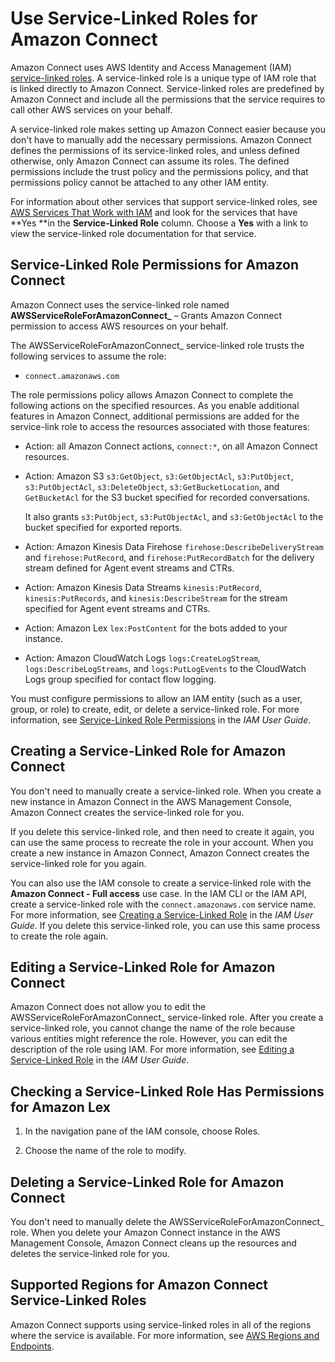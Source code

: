 # Use Service\-Linked Roles for Amazon Connect<a name="connect-slr"></a>

Amazon Connect uses AWS Identity and Access Management \(IAM\)[ service\-linked roles](https://docs.aws.amazon.com/IAM/latest/UserGuide/id_roles_terms-and-concepts.html#iam-term-service-linked-role)\. A service\-linked role is a unique type of IAM role that is linked directly to Amazon Connect\. Service\-linked roles are predefined by Amazon Connect and include all the permissions that the service requires to call other AWS services on your behalf\.

A service\-linked role makes setting up Amazon Connect easier because you don't have to manually add the necessary permissions\. Amazon Connect defines the permissions of its service\-linked roles, and unless defined otherwise, only Amazon Connect can assume its roles\. The defined permissions include the trust policy and the permissions policy, and that permissions policy cannot be attached to any other IAM entity\.

For information about other services that support service\-linked roles, see [AWS Services That Work with IAM](https://docs.aws.amazon.com/IAM/latest/UserGuide/reference_aws-services-that-work-with-iam.html) and look for the services that have **Yes **in the **Service\-Linked Role** column\. Choose a **Yes** with a link to view the service\-linked role documentation for that service\.

## Service\-Linked Role Permissions for Amazon Connect<a name="slr-permissions"></a>

Amazon Connect uses the service\-linked role named **AWSServiceRoleForAmazonConnect\_** – Grants Amazon Connect permission to access AWS resources on your behalf\.

The AWSServiceRoleForAmazonConnect\_ service\-linked role trusts the following services to assume the role:
+ `connect.amazonaws.com`

The role permissions policy allows Amazon Connect to complete the following actions on the specified resources\. As you enable additional features in Amazon Connect, additional permissions are added for the service\-link role to access the resources associated with those features:
+ Action: all Amazon Connect actions, `connect:*`, on all Amazon Connect resources\.
+ Action: Amazon S3 `s3:GetObject`, `s3:GetObjectAcl`, `s3:PutObject`, `s3:PutObjectAcl`, `s3:DeleteObject`, `s3:GetBucketLocation`, and `GetBucketAcl` for the S3 bucket specified for recorded conversations\.

  It also grants `s3:PutObject`, `s3:PutObjectAcl`, and `s3:GetObjectAcl` to the bucket specified for exported reports\.
+ Action: Amazon Kinesis Data Firehose `firehose:DescribeDeliveryStream` and `firehose:PutRecord`, and `firehose:PutRecordBatch` for the delivery stream defined for Agent event streams and CTRs\.
+ Action: Amazon Kinesis Data Streams `kinesis:PutRecord`, `kinesis:PutRecords`, and `kinesis:DescribeStream` for the stream specified for Agent event streams and CTRs\.
+ Action: Amazon Lex `lex:PostContent` for the bots added to your instance\.
+ Action: Amazon CloudWatch Logs `logs:CreateLogStream`, `logs:DescribeLogStreams`, and `logs:PutLogEvents` to the CloudWatch Logs group specified for contact flow logging\.

You must configure permissions to allow an IAM entity \(such as a user, group, or role\) to create, edit, or delete a service\-linked role\. For more information, see [Service\-Linked Role Permissions](https://docs.aws.amazon.com/IAM/latest/UserGuide/using-service-linked-roles.html#service-linked-role-permissions) in the *IAM User Guide*\.

## Creating a Service\-Linked Role for Amazon Connect<a name="create-slr"></a>

You don't need to manually create a service\-linked role\. When you create a new instance in Amazon Connect in the AWS Management Console, Amazon Connect creates the service\-linked role for you\.

If you delete this service\-linked role, and then need to create it again, you can use the same process to recreate the role in your account\. When you create a new instance in Amazon Connect, Amazon Connect creates the service\-linked role for you again\. 

You can also use the IAM console to create a service\-linked role with the **Amazon Connect \- Full access** use case\. In the IAM CLI or the IAM API, create a service\-linked role with the `connect.amazonaws.com` service name\. For more information, see [Creating a Service\-Linked Role](https://docs.aws.amazon.com/IAM/latest/UserGuide/using-service-linked-roles.html#create-service-linked-role) in the *IAM User Guide*\. If you delete this service\-linked role, you can use this same process to create the role again\.

## Editing a Service\-Linked Role for Amazon Connect<a name="edit-slr"></a>

Amazon Connect does not allow you to edit the AWSServiceRoleForAmazonConnect\_ service\-linked role\. After you create a service\-linked role, you cannot change the name of the role because various entities might reference the role\. However, you can edit the description of the role using IAM\. For more information, see [Editing a Service\-Linked Role](https://docs.aws.amazon.com/IAM/latest/UserGuide/using-service-linked-roles.html#edit-service-linked-role) in the *IAM User Guide*\.

## Checking a Service\-Linked Role Has Permissions for Amazon Lex<a name="check-slr"></a>

1. In the navigation pane of the IAM console, choose Roles\.

1. Choose the name of the role to modify\.

## Deleting a Service\-Linked Role for Amazon Connect<a name="delete-slr"></a>

You don't need to manually delete the AWSServiceRoleForAmazonConnect\_ role\. When you delete your Amazon Connect instance in the AWS Management Console,  Amazon Connect cleans up the resources and deletes the service\-linked role for you\.

## Supported Regions for Amazon Connect Service\-Linked Roles<a name="slr-regions"></a>

Amazon Connect supports using service\-linked roles in all of the regions where the service is available\. For more information, see [AWS Regions and Endpoints](https://docs.aws.amazon.com/general/latest/gr/rande.html#connect_region)\.